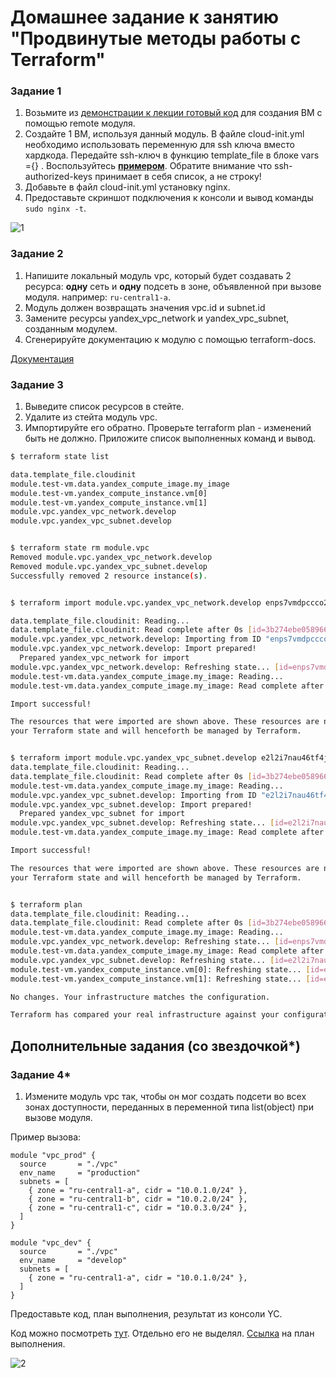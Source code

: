 # Домашнее задание к занятию "Продвинутые методы работы с Terraform"


### Задание 1

1. Возьмите из [демонстрации к лекции готовый код](https://github.com/netology-code/ter-homeworks/tree/main/04/demonstration1) для создания ВМ с помощью remote модуля.
2. Создайте 1 ВМ, используя данный модуль. В файле cloud-init.yml необходимо использовать переменную для ssh ключа вместо хардкода. Передайте ssh-ключ в функцию template_file в блоке vars ={} .
Воспользуйтесь [**примером**](https://grantorchard.com/dynamic-cloudinit-content-with-terraform-file-templates/). Обратите внимание что ssh-authorized-keys принимает в себя список, а не строку!
3. Добавьте в файл cloud-init.yml установку nginx.
4. Предоставьте скриншот подключения к консоли и вывод команды ```sudo nginx -t```.

![1](https://github.com/malkops/nah/assets/44001733/bc224c2c-1dc7-438e-87f0-c75344132021)

### Задание 2

1. Напишите локальный модуль vpc, который будет создавать 2 ресурса: **одну** сеть и **одну** подсеть в зоне, объявленной при вызове модуля. например: ```ru-central1-a```.
2. Модуль должен возвращать значения vpc.id и subnet.id
3. Замените ресурсы yandex_vpc_network и yandex_vpc_subnet, созданным модулем.
4. Сгенерируйте документацию к модулю с помощью terraform-docs.    
 
[Документация](https://github.com/malkops/nah/blob/terraform-04/automation_infra/homeworks/tmp/04/src/modules/vpc/README.md)

### Задание 3
1. Выведите список ресурсов в стейте.
2. Удалите из стейта модуль vpc.
3. Импортируйте его обратно. Проверьте terraform plan - изменений быть не должно.
Приложите список выполненных команд и вывод.

```bash
$ terraform state list

data.template_file.cloudinit
module.test-vm.data.yandex_compute_image.my_image
module.test-vm.yandex_compute_instance.vm[0]
module.test-vm.yandex_compute_instance.vm[1]
module.vpc.yandex_vpc_network.develop
module.vpc.yandex_vpc_subnet.develop


$ terraform state rm module.vpc
Removed module.vpc.yandex_vpc_network.develop
Removed module.vpc.yandex_vpc_subnet.develop
Successfully removed 2 resource instance(s).


$ terraform import module.vpc.yandex_vpc_network.develop enps7vmdpccco28m616h

data.template_file.cloudinit: Reading...
data.template_file.cloudinit: Read complete after 0s [id=3b274ebe0589664b67c9ae4f3156681860281a0af2b4180b9e091aa7152a1e55]
module.vpc.yandex_vpc_network.develop: Importing from ID "enps7vmdpccco28m616h"...
module.vpc.yandex_vpc_network.develop: Import prepared!
  Prepared yandex_vpc_network for import
module.vpc.yandex_vpc_network.develop: Refreshing state... [id=enps7vmdpccco28m616h]
module.test-vm.data.yandex_compute_image.my_image: Reading...
module.test-vm.data.yandex_compute_image.my_image: Read complete after 1s [id=fd8qssu7gclkmoi9flt4]

Import successful!

The resources that were imported are shown above. These resources are now in
your Terraform state and will henceforth be managed by Terraform.


$ terraform import module.vpc.yandex_vpc_subnet.develop e2l2i7nau46tf4jn3av2                     
data.template_file.cloudinit: Reading...
data.template_file.cloudinit: Read complete after 0s [id=3b274ebe0589664b67c9ae4f3156681860281a0af2b4180b9e091aa7152a1e55]
module.test-vm.data.yandex_compute_image.my_image: Reading...
module.vpc.yandex_vpc_subnet.develop: Importing from ID "e2l2i7nau46tf4jn3av2"...
module.vpc.yandex_vpc_subnet.develop: Import prepared!
  Prepared yandex_vpc_subnet for import
module.vpc.yandex_vpc_subnet.develop: Refreshing state... [id=e2l2i7nau46tf4jn3av2]
module.test-vm.data.yandex_compute_image.my_image: Read complete after 0s [id=fd8qssu7gclkmoi9flt4]

Import successful!

The resources that were imported are shown above. These resources are now in
your Terraform state and will henceforth be managed by Terraform.


$ terraform plan                                                            
data.template_file.cloudinit: Reading...
data.template_file.cloudinit: Read complete after 0s [id=3b274ebe0589664b67c9ae4f3156681860281a0af2b4180b9e091aa7152a1e55]
module.test-vm.data.yandex_compute_image.my_image: Reading...
module.vpc.yandex_vpc_network.develop: Refreshing state... [id=enps7vmdpccco28m616h]
module.test-vm.data.yandex_compute_image.my_image: Read complete after 0s [id=fd8qssu7gclkmoi9flt4]
module.vpc.yandex_vpc_subnet.develop: Refreshing state... [id=e2l2i7nau46tf4jn3av2]
module.test-vm.yandex_compute_instance.vm[0]: Refreshing state... [id=epdtqv8tdnaf8k78fpti]
module.test-vm.yandex_compute_instance.vm[1]: Refreshing state... [id=epd96l2fgo7f7vfb2o4t]

No changes. Your infrastructure matches the configuration.

Terraform has compared your real infrastructure against your configuration and found no differences, so no changes are needed.

```

## Дополнительные задания (со звездочкой*)

### Задание 4*

1. Измените модуль vpc так, чтобы он мог создать подсети во всех зонах доступности, переданных в переменной типа list(object) при вызове модуля.  
  
Пример вызова:
```
module "vpc_prod" {
  source       = "./vpc"
  env_name     = "production"
  subnets = [
    { zone = "ru-central1-a", cidr = "10.0.1.0/24" },
    { zone = "ru-central1-b", cidr = "10.0.2.0/24" },
    { zone = "ru-central1-c", cidr = "10.0.3.0/24" },
  ]
}

module "vpc_dev" {
  source       = "./vpc"
  env_name     = "develop"
  subnets = [
    { zone = "ru-central1-a", cidr = "10.0.1.0/24" },
  ]
}
```

Предоставьте код, план выполнения, результат из консоли YC.

Код можно посмотреть [тут](https://github.com/malkops/nah/tree/terraform-04/automation_infra/homeworks/tmp/04/src/modules/vpc). Отдельно его не выделял.
[Ссылка](https://github.com/malkops/nah/blob/terraform-04/automation_infra/homeworks/tmp/04/src/tfplan.txt) на план выполнения.

![2](https://github.com/malkops/nah/assets/44001733/8ef87aea-ba18-484d-b510-1c12ad12008d)

